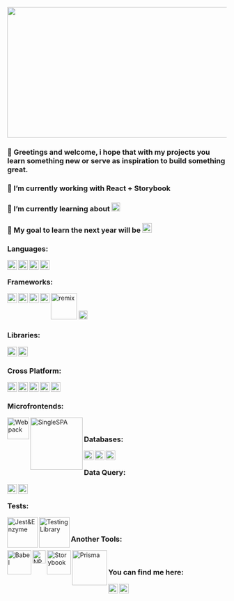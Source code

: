 <p align="center"><img width="700" height ="300" src="https://res.cloudinary.com/dvm6sgg1h/image/upload/v1609026547/v6n1mafwl5cw53bmmt7u.jpg"></p>

### 👋 Greetings and welcome, i hope that with my projects you learn something new or serve as inspiration to build something great. 
### 🔭 I’m currently working with  React + Storybook
### 🌱 I’m currently learning about   <img title="FastAPI" alt="FastAPI" width="20px" src="https://fastapi.tiangolo.com/img/icon-white.svg" />
### 🎯 My goal to learn the next year will be  <img title="Swift" alt="swift" width="22px" src="https://img.icons8.com/color/48/000000/swift.png" />

### Languages:
<img align="left" title="Php" alt="php" width="22px" src="https://img.icons8.com/windows/32/8993C0/php-logo.png" />
<img align="left" title="Javascript" alt="javascript" width="22px" src="https://img.icons8.com/color/48/000000/javascript.png" />
<img align="left" title="Python" alt="python" width="22px" src="https://img.icons8.com/color/48/000000/python.png" />
<img align="left" title="Dart" alt="dart" width="22px" src="https://img.icons8.com/color/48/000000/dart.png" />

</br>

### Frameworks:
<img align="left" title="Laravel" alt="laravel" width="22px" src="https://img.icons8.com/windows/50/EF3B2D/laravel.png" />
<img align="left" title="Vue" alt="vue" width="22px" src="https://img.icons8.com/color/48/000000/vue-js.png" />
<img align="left" title="Angular" alt="angular" width="22px" src="https://img.icons8.com/color/48/000000/angularjs.png" />
<img align="left" title="NEXTJS" alt="nextjs" width="22px" src="https://d2eip9sf3oo6c2.cloudfront.net/tags/images/000/001/074/square_256/nextjs.png" />
<img title="Remix" alt="remix" width="60px" src="https://i.ytimg.com/vi/4dOAFJUOi-s/maxresdefault.jpg" />
<img title="FastAPI" alt="FastAPI" width="20px" src="https://fastapi.tiangolo.com/img/icon-white.svg" />

</br>

### Libraries:
<img align="left" title="React" alt="React" width="22px" src="https://img.icons8.com/office/16/000000/react.png" />
<img title="Solid" alt="solid" width="22px" src="https://res.cloudinary.com/dvm6sgg1h/image/upload/v1629061344/gxwpg1uhcnqq8kctdmgg.jpg" />

</br>

### Cross Platform:
<img align="left" title="Ionic" alt="Ionic" width="22px" src="https://img.icons8.com/ios-filled/50/468BFF/ionic.png" />
<img align="left" title="React Native" alt="React Native" width="22px" src="https://img.icons8.com/color/48/000000/react-native.png" />
<img align="left" title="Quasar" alt="Quasar" width="22px" src="https://forum.quasar-framework.org/assets/uploads/profile/1-profileavatar.png" />
<img align="left" title="Flutter" alt="Flutter" width="22px" src="https://img.icons8.com/color/48/000000/flutter.png" />
<img title="Vue Native" alt="vue-native" width="22px" src="https://vue-native.io/images/logo.png" />

</br>

### Microfrontends:
<img align="left" title="Webpack" alt="Webpack" width="50px" src="https://encrypted-tbn0.gstatic.com/images?q=tbn:ANd9GcRrYd4-M-7PM4Vk9F1q_nsZG3v9lZk4kJN6KA&usqp=CAU" />
<img align="left" title="SingleSPA" alt="SingleSPA" width="120px" src="https://res.cloudinary.com/dvm6sgg1h/image/upload/v1623247016/dudahviqalyvx6rkuva6.png" />

</br>

### Databases:
<img align="left" title="MySQL" alt="MySQL" width="22px" src="https://img.icons8.com/ios-filled/50/E48E00/mysql-logo.png" />
<img align="left" title="Postgresql" alt="Postgresql" width="22px" src="https://img.icons8.com/color/48/000000/postgreesql.png" />
<img align="left" title="MongoDB" alt="MongoDB" width="22px" src="https://img.icons8.com/color/48/000000/mongodb.png" />

</br>

### Data Query:
<img align="left" title="Apollo" alt="Apollo" width="22px" src="https://img.icons8.com/color/48/000000/apollo.png" />
<img align="left" title="GraphQL" alt="GraphQL" width="22px" src="https://img.icons8.com/color/48/000000/graphql.png" />

</br>

### Tests:
<img align="left" title="Jest&Enzyme" alt="Jest&Enzyme" width="70px" src="https://encrypted-tbn0.gstatic.com/images?q=tbn:ANd9GcRD1m0e6hPOrO5yYSvRjYEwB-FT2tcB9zC5URCm7fM4CF-tDtwaK07wW3tUd9zQKOFf1q8&usqp=CAU" />
<img align="left" title="Testing Library" alt="Testing Library" width="70px" src="https://miro.medium.com/max/1000/1*FdcfXXlYDEDNGToFjA_B4w.jpeg" />

</br>

### Another Tools:
<img align="left" title="Babel" alt="Babel" width="55px" src="https://encrypted-tbn0.gstatic.com/images?q=tbn:ANd9GcQlMTaDdKGrfuQKZZk-m4IFpxFhEpY_JC_mZw&usqp=CAU" />
<img align="left" title="NPM Library" alt="NPM Library" width="30px" src="https://static.npmjs.com/58a19602036db1daee0d7863c94673a4.png" />
<img align="left" title="Storybook" alt="Storybook" width="55px" src="https://miro.medium.com/max/1200/1*I1bJuD1D5G2FvWP5IVyyFQ.png" />
<img align="left" title="Prisma" alt="Prisma" width="80px" src="https://res.cloudinary.com/dvm6sgg1h/image/upload/v1645113794/whqacvl4s9xcxql3gkvp.png" />

</br>

### You can find me here:
<a href="https://www.facebook.com/JEAL47" target="_blank"><img align="left" title="Facebook" alt="facebook" width="22px" src="https://img.icons8.com/fluent/48/000000/facebook-new.png" /></a>
<a href="https://www.linkedin.com/in/jose-prieto-developer" target="_blank"><img align="left" title="Linkedin" alt="linkedin" width="22px" src="https://img.icons8.com/color/48/000000/linkedin-circled.png" /></a>
